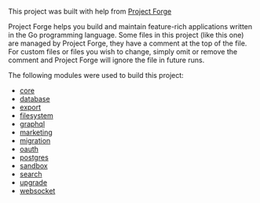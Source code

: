<!--- Content managed by Project Forge, see [projectforge.md] for details. -->
This project was built with help from [Project Forge](https://projectforge.dev)

Project Forge helps you build and maintain feature-rich applications written in the Go programming language. 
Some files in this project (like this one) are managed by Project Forge, they have a comment at the top of the file.
For custom files or files you wish to change, simply omit or remove the comment and Project Forge will ignore the file in future runs.

The following modules were used to build this project:

- [core](./doc/module/core.md)
- [database](./doc/module/database.md)
- [export](./doc/module/export.md)
- [filesystem](./doc/module/filesystem.md)
- [graphql](./doc/module/graphql.md)
- [marketing](./doc/module/marketing.md)
- [migration](./doc/module/migration.md)
- [oauth](./doc/module/oauth.md)
- [postgres](./doc/module/postgres.md)
- [sandbox](./doc/module/sandbox.md)
- [search](./doc/module/search.md)
- [upgrade](./doc/module/upgrade.md)
- [websocket](./doc/module/websocket.md)
